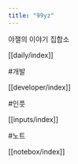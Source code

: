 ```yaml
---
title: "99yz"
---
```


야잴의 이야기 집합소


[[daily/index]]

#개발

[[developer/index]]

#인풋

[[inputs/index]]

#노트

[[notebox/index]]